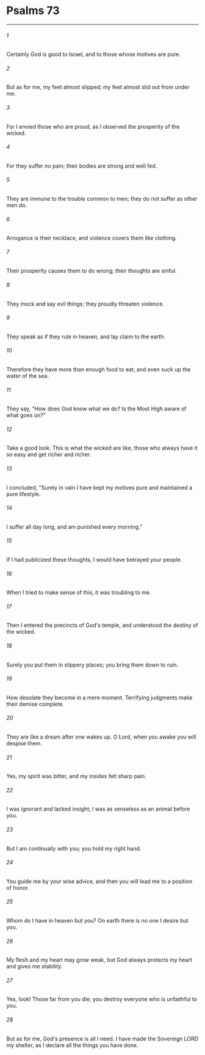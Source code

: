 # Psalms 73
***



###### 1 
Certainly God is good to Israel, and to those whose motives are pure. 

###### 2 
But as for me, my feet almost slipped; my feet almost slid out from under me. 

###### 3 
For I envied those who are proud, as I observed the prosperity of the wicked. 

###### 4 
For they suffer no pain; their bodies are strong and well fed. 

###### 5 
They are immune to the trouble common to men; they do not suffer as other men do. 

###### 6 
Arrogance is their necklace, and violence covers them like clothing. 

###### 7 
Their prosperity causes them to do wrong; their thoughts are sinful. 

###### 8 
They mock and say evil things; they proudly threaten violence. 

###### 9 
They speak as if they rule in heaven, and lay claim to the earth. 

###### 10 
Therefore they have more than enough food to eat, and even suck up the water of the sea. 

###### 11 
They say, "How does God know what we do? Is the Most High aware of what goes on?" 

###### 12 
Take a good look. This is what the wicked are like, those who always have it so easy and get richer and richer. 

###### 13 
I concluded, "Surely in vain I have kept my motives pure and maintained a pure lifestyle. 

###### 14 
I suffer all day long, and am punished every morning." 

###### 15 
If I had publicized these thoughts, I would have betrayed your people. 

###### 16 
When I tried to make sense of this, it was troubling to me. 

###### 17 
Then I entered the precincts of God's temple, and understood the destiny of the wicked. 

###### 18 
Surely you put them in slippery places; you bring them down to ruin. 

###### 19 
How desolate they become in a mere moment. Terrifying judgments make their demise complete. 

###### 20 
They are like a dream after one wakes up. O Lord, when you awake you will despise them. 

###### 21 
Yes, my spirit was bitter, and my insides felt sharp pain. 

###### 22 
I was ignorant and lacked insight; I was as senseless as an animal before you. 

###### 23 
But I am continually with you; you hold my right hand. 

###### 24 
You guide me by your wise advice, and then you will lead me to a position of honor. 

###### 25 
Whom do I have in heaven but you? On earth there is no one I desire but you. 

###### 26 
My flesh and my heart may grow weak, but God always protects my heart and gives me stability. 

###### 27 
Yes, look! Those far from you die; you destroy everyone who is unfaithful to you. 

###### 28 
But as for me, God's presence is all I need. I have made the Sovereign LORD my shelter, as I declare all the things you have done.
